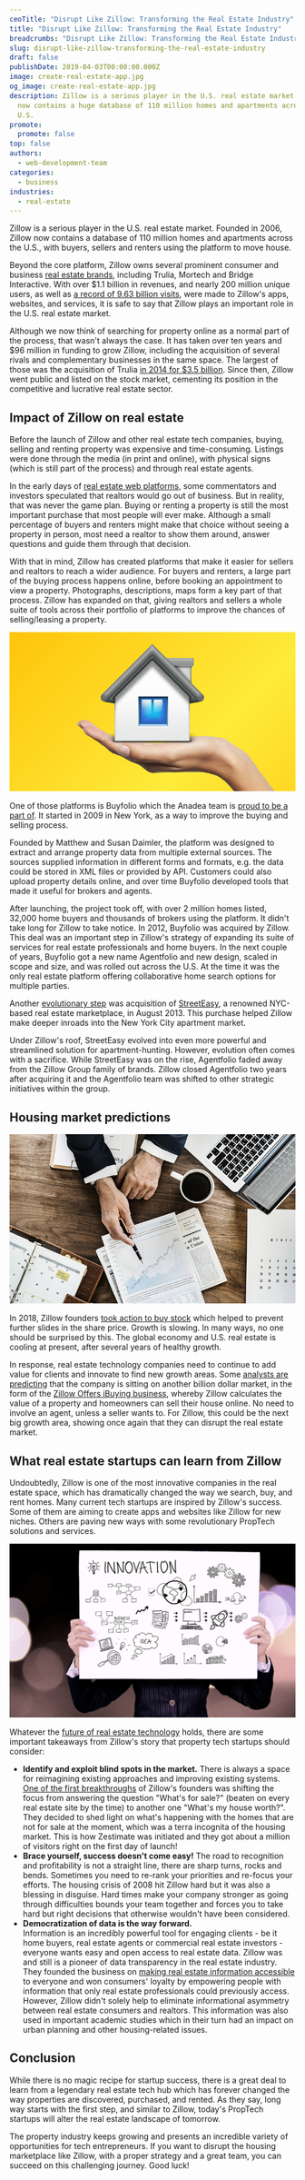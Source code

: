 ```yaml
---
ceoTitle: "Disrupt Like Zillow: Transforming the Real Estate Industry"
title: "Disrupt Like Zillow: Transforming the Real Estate Industry"
breadcrumbs: "Disrupt Like Zillow: Transforming the Real Estate Industry"
slug: disrupt-like-zillow-transforming-the-real-estate-industry
draft: false
publishDate: 2019-04-03T00:00:00.000Z
image: create-real-estate-app.jpg
og_image: create-real-estate-app.jpg
description: Zillow is a serious player in the U.S. real estate market. Zillow
  now contains a huge database of 110 million homes and apartments across the
  U.S.
promote:
  promote: false
top: false
authors:
  - web-development-team
categories:
  - business
industries:
  - real-estate
---
```

Zillow is a serious player in the U.S. real estate market. Founded in 2006, Zillow now contains a database of 110 million homes and apartments across the U.S., with buyers, sellers and renters using the platform to move house.

Beyond the core platform, Zillow owns several prominent consumer and business <a href="https://www.zillowgroup.com/about-zillow-group/" rel="nofollow" target="_blank">real estate brands</a>, including Trulia, Mortech and Bridge Interactive. With over $1.1 billion in revenues, and nearly 200 million unique users, as well as <a href="https://www.wallstreetzen.com/stocks/us/nasdaq/zg/statistics#link-1-2-0" rel="nofollow" target="_blank">a record of 9.63 billion visits</a>, were made to Zillow's apps, websites, and services, it is safe to say that Zillow plays an important role in the U.S. real estate market.

Although we now think of searching for property online as a normal part of the process, that wasn't always the case. It has taken over ten years and $96 million in funding to grow Zillow, including the acquisition of several rivals and complementary businesses in the same space. The largest of those was the acquisition of Trulia <a href="https://dealbook.nytimes.com/2014/07/28/zillow-to-buy-trulia-for-3-5-billion/" target="_blank">in 2014 for $3.5 billion</a>. Since then, Zillow went public and listed on the stock market, cementing its position in the competitive and lucrative real estate sector.

## Impact of Zillow on real estate

Before the launch of Zillow and other real estate tech companies, buying, selling and renting property was expensive and time-consuming. Listings were done through the media (in print and online), with physical signs (which is still part of the process) and through real estate agents.

In the early days of <a href="https://anadea.info/blog/how-to-create-a-real-estate-web-platform" target="_blank">real estate web platforms</a>, some commentators and investors speculated that realtors would go out of business. But in reality, that was never the game plan. Buying or renting a property is still the most important purchase that most people will ever make. Although a small percentage of buyers and renters might make that choice without seeing a property in person, most need a realtor to show them around, answer questions and guide them through that decision.

With that in mind, Zillow has created platforms that make it easier for sellers and realtors to reach a wider audience. For buyers and renters, a large part of the buying process happens online, before booking an appointment to view a property. Photographs, descriptions, maps form a key part of that process. Zillow has expanded on that, giving realtors and sellers a whole suite of tools across their portfolio of platforms to improve the chances of selling/leasing a property.

![Innovating like Zillow](Like-Zillow.jpg)

One of those platforms is Buyfolio which the Anadea team is <a href="https://anadea.info/projects/agentfolio" target="_blank">proud to be a part of</a>. It started in 2009 in New York, as a way to improve the buying and selling process.

Founded by Matthew and Susan Daimler, the platform was designed to extract and arrange property data from multiple external sources. The sources supplied information in different forms and formats, e.g. the data could be stored in XML files or provided by API. Customers could also upload property details online, and over time Buyfolio developed tools that made it useful for brokers and agents.

After launching, the project took off, with over 2 million homes listed, 32,000 home buyers and thousands of brokers using the platform. It didn't take long for Zillow to take notice. In 2012, Buyfolio was acquired by Zillow. This deal was an important step in Zillow's strategy of expanding its suite of services for real estate professionals and home buyers. In the next couple of years, Buyfolio got a new name Agentfolio and new design, scaled in scope and size, and was rolled out across the U.S. At the time it was the only real estate platform offering collaborative home search options for multiple parties.

Another <a href="https://therealdeal.com/2013/08/19/zillow-to-pay-50m-for-streeteasy/" target="_blank">evolutionary step</a> was acquisition of <a href="https://anadea.info/projects/streeteasy" target="_blank">StreetEasy</a>, a renowned NYC-based real estate marketplace, in August 2013. This purchase helped Zillow make deeper inroads into the New York City apartment market.

Under Zillow's roof, StreetEasy evolved into even more powerful and streamlined solution for apartment-hunting. However, evolution often comes with a sacrifice. While StreetEasy was on the rise, Agentfolio faded away from the Zillow Group family of brands. Zillow closed Agentfolio two years after acquiring it and the Agentfolio team was shifted to other strategic initiatives within the group.

## Housing market predictions

![Housing market projections](Housing-market-predictions.jpg)

In 2018, Zillow founders <a href="https://therealdeal.com/2018/11/28/all-in-zillow-bigwigs-buy-44m-worth-of-stock-amid-selloff/" target="_blank">took action to buy stock</a> which helped to prevent further slides in the share price. Growth is slowing. In many ways, no one should be surprised by this. The global economy and U.S. real estate is cooling at present, after several years of healthy growth.

In response, real estate technology companies need to continue to add value for clients and innovate to find new growth areas. Some <a href="https://therealdeal.com/2018/11/28/all-in-zillow-bigwigs-buy-44m-worth-of-stock-amid-selloff/" target="_blank">analysts are predicting</a> that the company is sitting on another billion dollar market, in the form of the <a href="https://www.mikedp.com/articles/2018/11/12/zillows-billion-dollar-seller-lead-opportunity" target="_blank">Zillow Offers iBuying business</a>, whereby Zillow calculates the value of a property and homeowners can sell their house online. No need to involve an agent, unless a seller wants to. For Zillow, this could be the next big growth area, showing once again that they can disrupt the real estate market.

## What real estate startups can learn from Zillow

Undoubtedly, Zillow is one of the most innovative companies in the real estate space, which has dramatically changed the way we search, buy, and rent homes. Many current tech startups are inspired by Zillow's success. Some of them are aiming to create apps and websites like Zillow for new niches. Others are paving new ways with some revolutionary PropTech solutions and services.

![How to create real estate app like Zillow](create-real-estate-app.jpg)

Whatever the <a href="https://anadea.info/blog/what-is-the-future-of-the-real-estate-software-industry" target="_blank">future of real estate technology</a> holds, there are some important takeaways from Zillow's story that property tech startups should consider:

* **Identify and exploit blind spots in the market.** There is always a space for reimagining existing approaches and improving existing systems. <a href="https://www.businessinsider.com/zillow-ceo-spencer-rascoff-success-how-i-did-it-2017-10" target="_blank">One of the first breakthroughs</a> of Zillow's founders was shifting the focus from answering the question "What's for sale?" (beaten on every real estate site by the time) to another one "What's my house worth?". They decided to shed light on what's happening with the homes that are not for sale at the moment, which was a terra incognita of the housing market. This is how Zestimate was initiated and they got about a million of visitors right on the first day of launch!
* **Brace yourself, success doesn't come easy!** The road to recognition and profitability is not a straight line, there are sharp turns, rocks and bends. Sometimes you need to re-rank your priorities and re-focus your efforts. The housing crisis of 2008 hit Zillow hard but it was also a blessing in disguise. Hard times make your company stronger as going through difficulties bounds your team together and forces you to take hard but right decisions that otherwise wouldn't have been considered.
* **Democratization of data is the way forward.** <br />
  Information is an incredibly powerful tool for engaging clients - be it home buyers, real estate agents or commercial real estate investors - everyone wants easy and open access to real estate data. Zillow was and still is a pioneer of data transparency in the real estate industry. They founded the business on <a href="https://www.zillow.com/public-engagement/open-data/" rel="nofollow" target="_blank">making real estate information accessible</a> to everyone and won consumers' loyalty by empowering people with information that only real estate professionals could previously access. However, Zillow didn't solely help to eliminate informational asymmetry between real estate consumers and realtors. This information was also used in important academic studies which in their turn had an impact on urban planning and other housing-related issues.

## Conclusion

While there is no magic recipe for startup success, there is a great deal to learn from a legendary real estate tech hub which has forever changed the way properties are discovered, purchased, and rented. As they say, long way starts with the first step, and similar to Zillow, today's PropTech startups will alter the real estate landscape of tomorrow.

The property industry keeps growing and presents an incredible variety of opportunities for tech entrepreneurs. If you want to disrupt the housing marketplace like Zillow, with a proper strategy and a great team, you can succeed on this challenging journey. Good luck!
